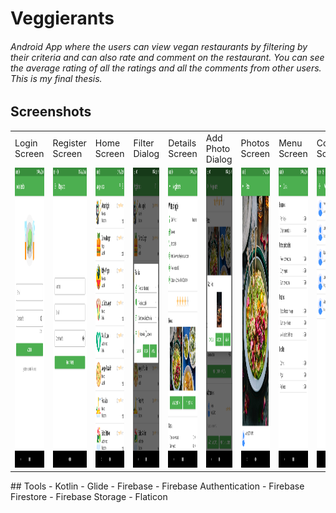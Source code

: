 # Veggierants
###### Android App where the users can view vegan restaurants by filtering by their criteria and can also rate and comment on the restaurant. You can see the average rating of all the ratings and all the comments from other users. This is my final thesis.
## Screenshots
<table>
  <tr>
    <td>Login Screen</td>
     <td>Register Screen</td>
     <td>Home Screen</td>
     <td>Filter Dialog</td>
     <td>Details Screen</td>
     <td>Add Photo Dialog</td>
     <td>Photos Screen</td>
     <td>Menu Screen</td>
     <td>Comments Screen</td>
     <td>Add Comment Dialog</td>
  </tr>
  <tr>
    <td><img src="screenshots/Screenshot4.png" width=270 height=480></td>
    <td><img src="screenshots/Screenshot5.png" width=270 height=480></td>
    <td><img src="screenshots/Screenshot2.png" width=270 height=480></td>
    <td><img src="screenshots/Screenshot3.png" width=270 height=480></td>
    <td><img src="screenshots/Screenshot6.png" width=270 height=480></td>
    <td><img src="screenshots/Screenshot8.png" width=270 height=480></td>
    <td><img src="screenshots/Screenshot1.png" width=270 height=480></td>
    <td><img src="screenshots/Screenshot9.png" width=270 height=480></td>
    <td><img src="screenshots/Screenshot11.png" width=270 height=480></td>
    <td><img src="screenshots/Screenshot10.png" width=270 height=480></td>
  </tr>
 </table>
## Tools
- Kotlin
- Glide
- Firebase
   - Firebase Authentication
   - Firebase Firestore
   - Firebase Storage
- Flaticon
